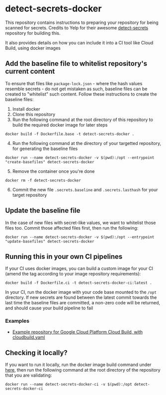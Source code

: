 
# detect-secrets-docker

This repository contains instructions to preparing your repository for being scanned for secrets.
Credits to Yelp for their awesome [detect-secrets](https://github.com/Yelp/detect-secrets) repository for building this.

It also provides details on how you can include it into a CI tool like Cloud Build, using docker images

## Add the baseline file to whitelist repository's current content

To ensure that files like `package-lock.json` - where the hash values resemble secrets - do not get mistaken as such, baseline files can be created to "whitelist" such content. Follow these instructions to create the baseline files:

1. Install docker
2. Clone this repository
3. Run the following command at the root directory of this repository to build the required docker image for later steps

```
docker build -f Dockerfile.base -t detect-secrets-docker .
```

4. Run the following command at the directory of your targetted repository, for generating the baseline files

```
docker run --name detect-secrets-docker -v $(pwd):/opt --entrypoint "create-basefiles" detect-secrets-docker
```

5. Remove the container once you're done

```
docker rm -f detect-secrets-docker
```

6. Commit the new file `.secrets.baseline` and `.secrets.lasthash` for your target repository


## Update the baseline file

In the case of new files with secret-like values, we want to whitelist those files too. Commit those affected files first, then run the following:

```
docker run --name detect-secrets-docker -v $(pwd):/opt --entrypoint "update-basefiles" detect-secrets-docker
```


## Running this in your own CI pipelines

If your CI uses docker images, you can build a custom image for your CI (amend the tag according to your image repository requirements):

```
docker build -f Dockerfile.ci -t detect-secrets-docker-ci:latest .
```

In your CI, run the docker image with your code base mounted to the `/opt` directory. If new secrets are found between the latest commit towards the last time the baseline files are committed, a non-zero code will be returned, and should cause your build pipeline to fail


### Examples

- [Example repository for Google Cloud Platform Cloud Build, with cloudbuild.yaml](https://github.com/Weiyuan-Lane/detect-secrets-docker-cloudbuild)

## Checking it locally?

If you want to run it locally, run the docker image build command under [here](https://github.com/Weiyuan-Lane/detect-secrets-docker#running-this-in-your-own-ci), then run the following command at the root directory of the repository that you are validating:

```
docker run --name detect-secrets-docker-ci -v $(pwd):/opt detect-secrets-docker-ci
```

